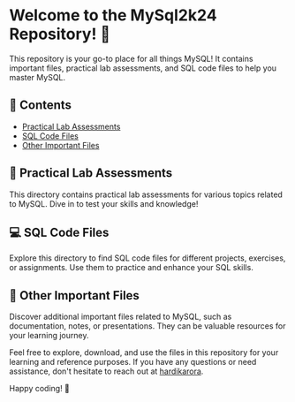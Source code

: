 # Welcome to the MySql2k24 Repository! 🚀

This repository is your go-to place for all things MySQL! It contains important files, practical lab assessments, and SQL code files to help you master MySQL.

## 📂 Contents

- [Practical Lab Assessments](lab-assessments/)
- [SQL Code Files](sql-code/)
- [Other Important Files](other-files/)

## 🧪 Practical Lab Assessments

This directory contains practical lab assessments for various topics related to MySQL. Dive in to test your skills and knowledge!

## 💻 SQL Code Files

Explore this directory to find SQL code files for different projects, exercises, or assignments. Use them to practice and enhance your SQL skills.

## 📄 Other Important Files

Discover additional important files related to MySQL, such as documentation, notes, or presentations. They can be valuable resources for your learning journey.

Feel free to explore, download, and use the files in this repository for your learning and reference purposes. If you have any questions or need assistance, don't hesitate to reach out at [hardikarora](mailto:hardikarora483@example.com).

Happy coding! 💪

